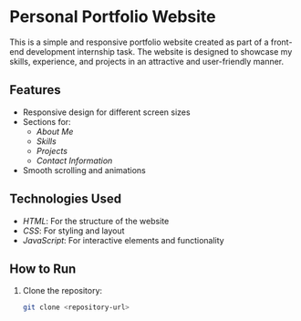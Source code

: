 # Personal Portfolio Website  

This is a simple and responsive portfolio website created as part of a front-end development internship task. The website is designed to showcase my skills, experience, and projects in an attractive and user-friendly manner.  

## Features  
- Responsive design for different screen sizes  
- Sections for:  
  - *About Me*  
  - *Skills*  
  - *Projects*  
  - *Contact Information*  
- Smooth scrolling and animations  

## Technologies Used  
- *HTML*: For the structure of the website  
- *CSS*: For styling and layout  
- *JavaScript*: For interactive elements and functionality  

## How to Run  
1. Clone the repository:  
   ```bash  
   git clone <repository-url>
